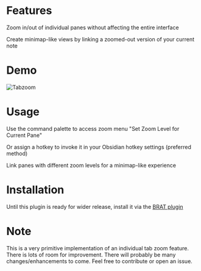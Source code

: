 
# Features

Zoom in/out of individual panes without affecting the entire interface

Create minimap-like views by linking a zoomed-out version of your current note

# Demo
![Tabzoom](https://github.com/user-attachments/assets/94a01d00-a52f-4aaf-8f46-19f386c40e2d)

# Usage

Use the command palette to access zoom menu "Set Zoom Level for Current Pane"

Or assign a hotkey to invoke it in your Obsidian hotkey settings (preferred method)

Link panes with different zoom levels for a minimap-like experience

# Installation

Until this plugin is ready for wider release, install it via the [BRAT plugin](https://github.com/TfTHacker/obsidian42-brat) 

# Note
This is a very primitive implementation of an individual tab zoom feature. There is lots of room for improvement. There will probably be many changes/enhancements to come. Feel free to contribute or open an issue.
